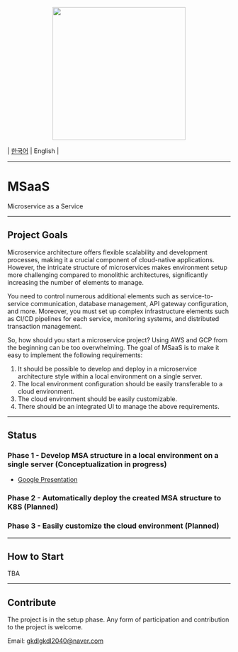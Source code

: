 <p align="center"><img src="https://github.com/user-attachments/assets/6800b983-11c0-4509-a5e2-4dbc08248e21" height="300px" width="300px" ></p>

| [한국어](https://github.com/MSaaS-Framework/MSaaS_back/blob/main/README.md) | English |

---

# MSaaS
Microservice as a Service

---

## Project Goals

Microservice architecture offers flexible scalability and development processes, making it a crucial component of cloud-native applications. However, the intricate structure of microservices makes environment setup more challenging compared to monolithic architectures, significantly increasing the number of elements to manage.

You need to control numerous additional elements such as service-to-service communication, database management, API gateway configuration, and more. Moreover, you must set up complex infrastructure elements such as CI/CD pipelines for each service, monitoring systems, and distributed transaction management.

So, how should you start a microservice project? Using AWS and GCP from the beginning can be too overwhelming. The goal of MSaaS is to make it easy to implement the following requirements:

1. It should be possible to develop and deploy in a microservice architecture style within a local environment on a single server.
2. The local environment configuration should be easily transferable to a cloud environment.
3. The cloud environment should be easily customizable.
4. There should be an integrated UI to manage the above requirements.

---

## Status

### Phase 1 - Develop MSA structure in a local environment on a single server (Conceptualization in progress)
- [Google Presentation](https://docs.google.com/presentation/d/1Pn_sIZzaloEOFWQTbgljlQDN4TfDoCU83-63zdzNnUU/edit#slide=id.p)

### Phase 2 - Automatically deploy the created MSA structure to K8S (Planned)

### Phase 3 - Easily customize the cloud environment (Planned)

---

## How to Start

TBA

---

## Contribute

The project is in the setup phase.
Any form of participation and contribution to the project is welcome.

Email: gkdlgkdl2040@naver.com
